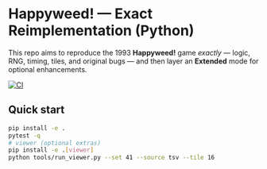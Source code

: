 # Happyweed! — Exact Reimplementation (Python)

This repo aims to reproduce the 1993 **Happyweed!** game *exactly* — logic, RNG, timing, tiles, and original bugs — and then layer an **Extended** mode for optional enhancements.

[![CI](https://github.com/The-Hondo/Happyweed/actions/workflows/ci.yml/badge.svg)](https://github.com/The-Hondo/Happyweed/actions)

## Quick start
```bash
pip install -e .
pytest -q
# viewer (optional extras)
pip install -e .[viewer]
python tools/run_viewer.py --set 41 --source tsv --tile 16